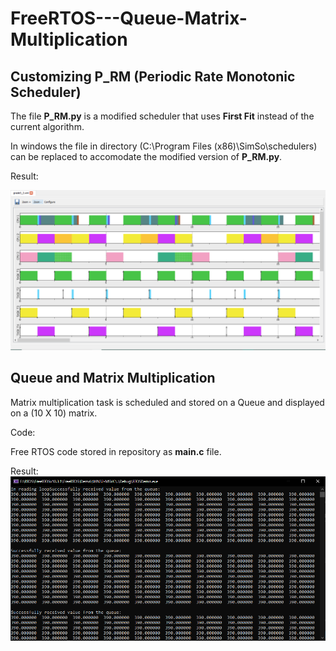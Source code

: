 # FreeRTOS---Queue-Matrix-Multiplication

## Customizing P_RM (Periodic Rate Monotonic Scheduler)

The file **P_RM.py** is a modified scheduler that uses **First Fit** instead of the current algorithm.

In windows the file in directory (C:\Program Files (x86)\SimSo\schedulers) can be replaced to accomodate the modified version of **P_RM.py**.

Result:

![GUI](https://github.com/adolfdcosta91/FreeRTOS---Queue-Matrix-Multiplication/blob/master/ScreenShot/ScreenShot2.png)

## Queue and Matrix Multiplication

Matrix multiplication task is scheduled and stored on a Queue and displayed on a (10 X 10) matrix. 

Code:

Free RTOS code stored in repository as **main.c** file.

Result:
![GUI](https://github.com/adolfdcosta91/FreeRTOS---Queue-Matrix-Multiplication/blob/master/ScreenShot/ScreenShot.png)
